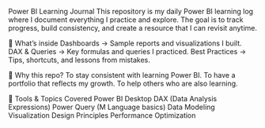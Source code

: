 Power BI Learning Journal
This repository is my daily Power BI learning log where I document everything I practice and explore. The goal is to track progress, build consistency, and create a resource that I can revisit anytime.

🔹 What’s inside
Dashboards → Sample reports and visualizations I built.
DAX & Queries → Key formulas and queries I practiced.
Best Practices → Tips, shortcuts, and lessons from mistakes.

🔹 Why this repo?
To stay consistent with learning Power BI.
To have a portfolio that reflects my growth.
To help others who are also learning.

🔹 Tools & Topics Covered
Power BI Desktop
DAX (Data Analysis Expressions)
Power Query (M Language basics)
Data Modeling
Visualization Design Principles
Performance Optimization
